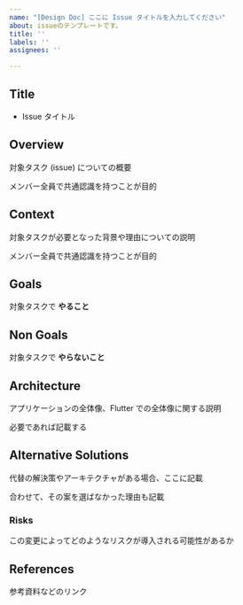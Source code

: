 ```yaml
---
name: "[Design Doc] ここに Issue タイトルを入力してください"
about: issueのテンプレートです。
title: ''
labels: ''
assignees: ''

---
```


## Title

- Issue タイトル

## Overview

対象タスク (issue) についての概要

メンバー全員で共通認識を持つことが目的

## Context

対象タスクが必要となった背景や理由についての説明

メンバー全員で共通認識を持つことが目的

## Goals

対象タスクで **やること**

## Non Goals

対象タスクで **やらないこと**

## Architecture

アプリケーションの全体像、Flutter での全体像に関する説明

必要であれば記載する

## Alternative Solutions

代替の解決策やアーキテクチャがある場合、ここに記載

合わせて、その案を選ばなかった理由も記載

### Risks

この変更によってどのようなリスクが導入される可能性があるか

## References

参考資料などのリンク
